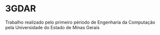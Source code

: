 # 3GDAR
Trabalho realizado pelo primeiro périodo de Engenharia da Computação pela Universidade do Estado de Minas Gerais
